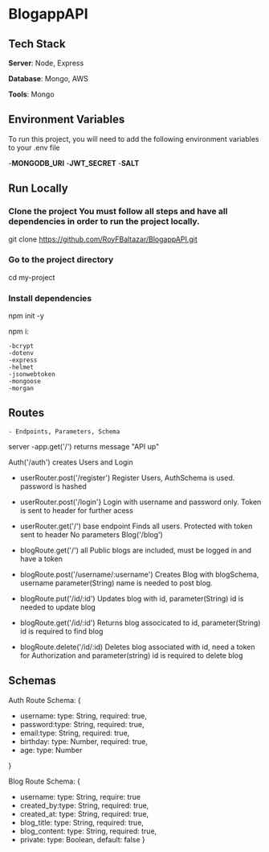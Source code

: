 # BlogappAPI



## Tech Stack
**Server**: Node, Express

**Database**: Mongo, AWS

**Tools**: Mongo

## Environment Variables
To run this project, you will need to add the following environment variables to your .env file

 -**MONGODB_URI** 
 -**JWT_SECRET**
 -**SALT**

## Run Locally

### Clone the project You must follow all steps and have all dependencies in order to run the project locally.

  git clone https://github.com/RoyFBaltazar/BlogappAPI.git

### Go to the project directory

  cd my-project

### Install dependencies

  npm init -y

  npm i:

    -bcrypt
    -dotenv
    -express
    -helmet
    -jsonwebtoken
    -mongoose
    -morgan
  
  ## Routes

    - Endpoints, Parameters, Schema
server
-app.get('/') returns message "API up"

Auth('/auth') creates Users and Login 

- userRouter.post('/register')
Register Users, AuthSchema is used. password is hashed
- userRouter.post('/login'}
Login with username and password only. Token is sent to header for further acess  
- userRouter.get('/')
 base endpoint Finds all users. Protected with token sent to header 
No parameters
Blog('/blog')

- blogRoute.get('/')
all Public blogs are included, must be logged in and have a token 
- blogRoute.post('/username/:username')
Creates Blog with blogSchema, username parameter(String) name is needed to post blog.
- blogRoute.put('/id/:id')
Updates blog with id, parameter(String) id is needed to update blog
- blogRoute.get('/id/:id')
Returns blog associcated to id, parameter(String) id is required to find blog
- blogRoute.delete('/id/:id)
Deletes blog associated with id, need a token for Authorization and parameter(string) id is required to delete blog 

## Schemas

Auth Route Schema:
{

 - username: type: String, required: true,
 - password:type: String, required: true,
 - email:type: String, required: true,
 - birthday: type: Number, required: true,
 - age: type: Number

}

Blog Route Schema: 
{

 - username: type: String, require: true
 - created_by:type: String, required: true,
 - created_at: type: String, required: true,
 - blog_title: type: String, required: true,
 - blog_content: type: String, required: true,
 - private: type: Boolean, default: false
}
